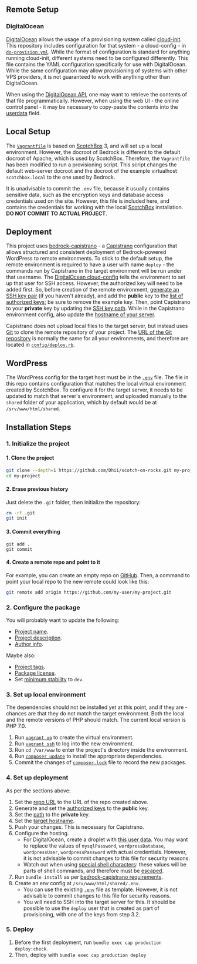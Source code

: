 ## Remote Setup

### DigitalOcean
[DigitalOcean][] allows the usage of a provisioning system called [cloud-init][]. This
repository includes configuration for that system - a cloud-config - in [`do-provision.yml`][local\do-provision.yml].
While the format of configuration is standard for anything running cloud-init, different systems need to be
configured differently. This file contains the YAML configuration specifically for use with DigitalOcean. While
the same configuration may allow provisioning of systems with other VPS providers, it is not guaranteed to work
with anything other than DigitalOcean.

When using the [DigitalOcean API][digitalocean\api], one may want to retrieve the contents of that file programmatically.
However, when using the web UI - the online control panel - it may be necessary to copy-paste the contents into the
[userdata][digitalocean\userdata] field.


## Local Setup
The [`Vagrantfile`][local\Vagrantfile] is based on [ScotchBox][] 3, and will set up a local environment.
However, the docroot of Bedrock is different to the default docroot of Apache, which
is used by ScotchBox. Therefore, the `Vagrantfile` has been modified to run a provisioning
script. This script changes the default web-server docroot and the docroot of the example
virtualhost `scotchbox.local` to the one used by Bedrock.

It is unadvisable to commit the `.env` file, because it usually contains sensitive data,
such as the encryption keys and database access credentials used on the site. However,
this file is included here, and contains the credentials for working with the local
[ScotchBox][] installation. **DO NOT COMMIT TO ACTUAL PROJECT**.

## Deployment
This project uses [bedrock-capistrano][roots\bedrock-capistrano] - a [Capistrano][] configuration that allows
structured and consistent deployment of Bedrock-powered WordPress to remote environments. To stick to the
default setup, the remote environment is required to have a user with name `deploy` - the commands
run by Capistrano in the target environment will be run under that username. The
[DigitalOcean cloud-config][local\do-provision.yml] tells the environment to set up that user for SSH access. However,
the authorized key will need to be added first. So, before creation of the remote environment, [generate an
SSH key pair][digitalocean\set-up-ssh-keys] (if you haven't already), and add the **public** key to the
[list of authorized keys][local\deploy-authorized-keys]; be sure to remove the example key. Then, point
Capistrano to your **private** key by updating the [SSH key path][local\capistrano-ssh-key-path]. While in the
Capistrano environment config, also update the [hostname of your server][local\hostname].

Capistrano does not upload local files to the target server, but instead uses [Git][] to clone the
remote repository of your project. The [URL of the Git repository][local\repo-url] is normally the same
for all your environments, and therefore are located in [`config/deploy.rb`][local\config/deploy.rb]. 

## WordPress
The WordPress config for the target host must be in the [`.env`][local\.env] file. The file in this repo
contains configuration that matches the local virtual environment created by ScotchBox. To configure it for the target
server, it needs to be updated to match that server's environment, and uploaded manually to the `shared` folder of
your application, which by default would be at `/srv/www/html/shared`.

## Installation Steps

### 1. Initialize the project

#### 1. **Clone the project**

```bash
git clone --depth=1 https://github.com/Dhii/scotch-on-rocks.git my-project
cd my-project
```

#### 2. Erase previous history
Just delete the `.git` folder, then initialize the repository:

```bash
rm -rf .git
git init
```

#### 3. Commit everything

```
git add .
git commit
```

#### 4. Create a remote repo and point to it

For example, you can create an empty repo on [GitHub][]. Then, a command to point
your local repo to the new remote could look like this:

```bash
git remote add origin https://github.com/my-user/my-project.git
```

### 2. Configure the package
You will probably want to update the following:

- [Project name][local\composer-package-name].
- [Project description][local\composer-package-description].
- [Author info][local\composer-author-info].

Maybe also:
- [Project tags][local\composer-keywords].
- [Package license][local\composer-package-license].
- Set [minimum stability][composer\config-minimum-stability] to `dev`.

### 3. Set up local environment
The dependencies should not be installed yet at this point, and if they are - chances are that they
do not match the target environment. Both the local and the remote versions of PHP should match.
The current local version is PHP 7.0.

1. Run [`vagrant up`][vagrant\command-up] to create the virtual environment.
2. Run [`vagrant ssh`][vagrant\command-ssh] to log into the new environment.
3. Run `cd /var/www` to enter the project's directory inside the environment.
4. Run [`composer update`][composer\command-update] to install the appropriate dependencies.
5. Commit the changes of [`composer.lock`][local\composer.lock] file to record the new packages.

### 4. Set up deployment
As per the sections above:

1. Set the [repo URL][local\repo-url] to the URL of the repo created above.
2. Generate and set the [authorized keys][local\deploy-authorized-keys] to the **public** key.
3. Set the [path][local\capistrano-ssh-key-path] to the **private** key.
4. Set the [target hostname][local\hostname].
5. Push your changes. This is necessary for Capistrano.
6. Configure the hosting.
    - For DigitalOcean, create a droplet with [this user data][local\do-provision.yml]. You may want to replace
    the values of `mysqlPassword`, `wordpressDatabase`, `wordpressUser`, `wordpressPassword` with actual credentials.
    However, it is not advisable to commit changes to this file for security reasons.
    - Watch out when using [special shell characters][shell\special-chars]: these values will be parts of
    shell commands, and therefore must be [escaped][shell\escaping-chars].
7. Run `bundle install` as per [bedrock-capistrano requirements][roots\bedrock-capistrano-requirements].
8. Create an env config at `/srv/www/html/shared/.env`.
    - You can use the existing [`.env`][local\.env] file as template. However, it is not advisable to commit
    changes to this file for security reasons.
    - You will need to SSH into the target server for this. It should be possible to use the `deploy` user
    that is created as part of provisioning, with one of the keys from step 3.2.

### 5. Deploy
1. Before the first deployment, run `bundle exec cap production deploy:check`.
2. Then, deploy with `bundle exec cap production deploy`



[ScotchBox]: https://box.scotch.io/
[cloud-init]: https://cloud-init.io/
[DigitalOcean]: https://www.digitalocean.com
[Capistrano]: http://capistranorb.com/
[Git]: https://git-scm.com/
[GitHub]: https://github.com/

[local\deploy-authorized-keys]: do-provision.yml#L9
[local\capistrano-ssh-key-path]: config/deploy/production.rb#L19
[local\hostname]: config/deploy/production.rb#L19
[local\repo-url]: config/deploy.rb#L2
[local\do-provision.yml]: do-provision.yml
[local\config/deploy.rb]: config/deploy.rb
[local\.env]: .env
[local\Vagrantfile]: Vagrantfile
[local\composer-package-name]: composer.json#L2
[local\composer-package-license]: composer.json#L4
[local\composer-package-description]: composer.json#L5
[local\composer-author-info]: composer.json#L7
[local\composer-keywords]: composer.json#L13
[local\composer.lock]: composer.lock
[digitalocean\userdata]: https://www.digitalocean.com/community/tutorials/an-introduction-to-droplet-metadata
[digitalocean\api]: https://developers.digitalocean.com/
[digitalocean\set-up-ssh-keys]: https://www.digitalocean.com/community/tutorials/how-to-set-up-ssh-keys--2
[roots\bedrock-capistrano]: https://github.com/roots/bedrock-capistrano
[roots\bedrock-capistrano-requirements]: https://github.com/roots/bedrock-capistrano#requirements
[shell\special-chars]: http://tldp.org/LDP/abs/html/special-chars.html
[shell\escaping-chars]: http://tldp.org/LDP/abs/html/escapingsection.html#ESCP
[composer\config-minimum-stability]: https://getcomposer.org/doc/04-schema.md#minimum-stability
[composer\command-update]: https://getcomposer.org/doc/03-cli.md#update
[vagrant\command-up]: https://www.vagrantup.com/docs/cli/up.html
[vagrant\command-ssh]: https://www.vagrantup.com/docs/cli/ssh.html
